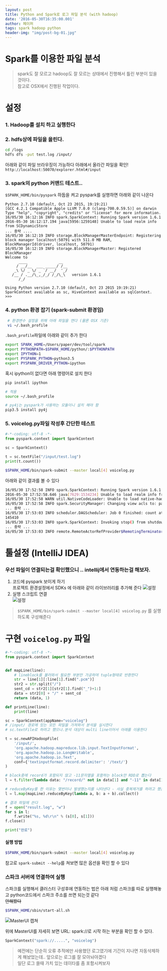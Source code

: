 ```yaml
---
layout: post
title: Python and Spark로 로그 파일 분석 (with hadoop) 
date: '2016-05-30T16:35:00.001'
author: 페이퍼
tags: spark hadoop python
header-img: "img/post-bg-01.jpg"
---
```

# Spark를 이용한 파일 분석

> spark도 잘 모르고 hadoop도 잘 모르는 상태에서 진행해서 틀린 부분이 있을 것이다.  
> 참고로 OSX에서 진행된 작업이다.

# 설정

### 1. Hadoop를 설치 하고 실행한다

### 2. hdfs상에 파일을 올린다.

```bash
cd /logs
hdfs dfs -put test.log /input/
```

아래와 같이 파일 브라우징이 가능하다 아래에서 올라간 파일을 확인! 
`http://localhost:50070/explorer.html#/input`

### 3. spark의 python 커맨드 테스트..
`$SPARK_HOME/bin/pyspark`
하둡을 켜고 pyspark를 실행하면 아래와 같이 나온다 

```
Python 2.7.10 (default, Oct 23 2015, 19:19:21)
[GCC 4.2.1 Compatible Apple LLVM 7.0.0 (clang-700.0.59.5)] on darwin
Type "help", "copyright", "credits" or "license" for more information.
16/05/30 16:12:16 INFO spark.SparkContext: Running Spark version 1.6.1
2016-05-30 16:12:17.194 java[5956:1259148] Unable to load realm info from SCDynamicStore
... 중략 ....
16/05/30 16:12:19 INFO storage.BlockManagerMasterEndpoint: Registering block manager localhost:50791 with 511.0 MB RAM, BlockManagerId(driver, localhost, 50791)
16/05/30 16:12:19 INFO storage.BlockManagerMaster: Registered BlockManager
Welcome to
      ____              __
     / __/__  ___ _____/ /__
    _\ \/ _ \/ _ `/ __/  '_/
   /__ / .__/\_,_/_/ /_/\_\   version 1.6.1
      /_/

Using Python version 2.7.10 (default, Oct 23 2015 19:19:21)
SparkContext available as sc, HiveContext available as sqlContext.
>>> 
```

### 4. python 환경 잡기 (spark-submit 환경임) 

```bash
 # 환경변수 설정을 위해 아래 파일을 연다 (물론 OSX 기준)
 vi ~/.bash_profile
```

`.bash_profile`파일에 아래와 같이 추가 한다

```bash
export SPARK_HOME=/Users/paper/dev/tool/spark
export PYTHONPATH=$SPARK_HOME/python/:$PYTHONPATH
export IPYTHON=1
export PYSPARK_PYTHON=python3.5
export PYSPARK_DRIVER_PYTHON=ipython
```

혹시 ipython이 없다면 아래 명령어로 설치 한다

```bash
pip install ipython
```

```bash
# 적용 
source ~/.bash_profile

# py4j는 pyspark가 사용하는 모듈이니 설치 해야 함 
pip3.5 install py4j
```

### 5. voicelog.py파일 작성후 간단한 테스트 
```python
#-*-coding: utf-8 -*-
from pyspark.context import SparkContext

sc = SparkContext()

t = sc.textFile("/input/test.log")
print(t.count())
```

```bash
$SPARK_HOME/bin/spark-submit --master local[4] voicelog.py
```

아래와 같이 결과를 볼 수 있다

```bash
16/05/30 17:52:58 INFO spark.SparkContext: Running Spark version 1.6.1
2016-05-30 17:52:58.646 java[7629:1534234] Unable to load realm info from SCDynamicStore
16/05/30 17:52:58 WARN util.NativeCodeLoader: Unable to load native-hadoop library for your platform... using builtin-java classes where applicable
16/05/30 17:52:58 INFO spark.SecurityManager: Changing view acls to: paper
... 중략 ...
16/05/30 17:53:03 INFO scheduler.DAGScheduler: Job 0 finished: count at /Users/paper/dev/git/createXlsFromDb/search_voice_log/voicelog.py:8, took 1.541395 s
145410
16/05/30 17:53:03 INFO spark.SparkContext: Invoking stop() from shutdown hook
... 중략 ...
16/05/30 17:53:03 INFO remote.RemoteActorRefProvider$RemotingTerminator: Remoting shut down.
```



# 툴설정 (IntelliJ IDEA)

### 우선 파일이 연결되는걸 확인했으니 .. intellij에서 연동하는걸 해보자.  
1. 코드에 pyspark 보이게 하기  
프로젝트 환경설정에서 SDKs 에 아래와 같이 라이브러리를 추가해 준다 
![설정](/postimg/160601_1.png)
2. 실행 스크립트 연결  
![설정](/postimg/160601_2.png)

> `$SPARK_HOME/bin/spark-submit --master local[4] voicelog.py` 를 실행하도록 구성해준다


# 구현 `voicelog.py` 파일
```python
#-*-coding: utf-8 -*-
from pyspark.context import SparkContext


def mapLine(line):
    # lineblock를 불러와서 필요한 부분만 가공하여 tuple형태로 반환한다
    str = line[1][:line[1].find(".pcm")]
    str2 = str.split("/")
    sent_cd = str2[1][str2[1].find("_")+1:]
    data = str2[0] + "/" + sent_cd
    return (data, 1)

def printLine(line):
    print(line)

sc = SparkContext(appName="voicelog")
# /input/ 경로에 있는 모든 파일을 가져와서 분석을 실시한다 
# sc.textFile로 하려고 했으나.분석 대상이 multi line이어서 아래를 이용한다

t = sc.newAPIHadoopFile(
    '/input/',
    'org.apache.hadoop.mapreduce.lib.input.TextInputFormat',
    'org.apache.hadoop.io.LongWritable',
    'org.apache.hadoop.io.Text',
    conf={'textinputformat.record.delimiter': '/text/'}
)

# block중에 record가 포함되지 않고 -11문자열을 포함하는 block만 RDD로 뽑는다
l = t.filter(lambda data: "/record/" not in data[1] and "-11" in data[1])

# reduceByKey를 한 이유는 몇번이나 발생했는지를 나타낸다 - 사실 중복제거를 하려고 했는데. groupByKey를 사용해도 괜찮다
l = l.map(mapLine).reduceByKey(lambda a, b: a + b).collect()

# 결과 파일에 쓴다
f = open("result.log", "w")
for s in l:
    f.write("%s, %d\r\n" % (s[0], s[1]))
f.close()

print("완료")

```

#### 실행 방법
```bash
$SPARK_HOME/bin/spark-submit --master local[4] voicelog.py
```
참고로 `spark-submit --help`를 쳐보면 많은 옵션을 확인 할 수 있다

### 스파크 서버에 연결하여 실행
스파크를 실행해서 클러스터 구성후에 연동하는 법은 아래 처럼 스파크를 따로 실행해놓고 python코드에서 스파크 주소를 쓰면 되는것 같다  
~~안해봤다~~

```bash
$SPARK_HOME/sbin/start-all.sh
```

![MasterUI 캡쳐](/postimg/160601_3.png)

위에 MasterUI를 자세히 보면 
URL: spark://로 시작 하는 부분을 확인 할 수 있다.

```python
SparkContext("spark://.....", "voicelog")
```

> 예전에는 단순히 오류 추적에만 사용했던 로그였기에 기간이 지나면 자동삭제하게 해놨었는데..
> 앞으로는 로그를 잘 모아놔야겠다  
> 일단 로그 쓸때 가치 있는 데이타를 좀 포함시켜보자 









